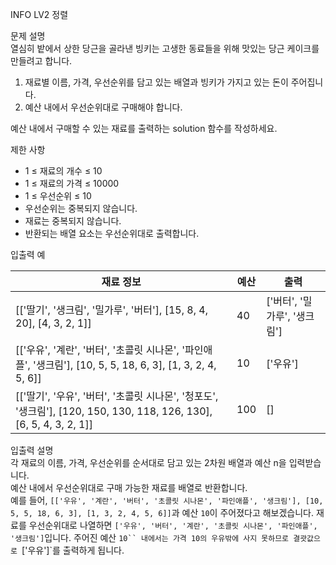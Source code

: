 INFO
LV2
정렬

문제 설명  
열심히 밭에서 상한 당근을 골라낸 빙키는 고생한 동료들을 위해 맛있는 당근 케이크를 만들려고 합니다.

1. 재료별 이름, 가격, 우선순위를 담고 있는 배열과 빙키가 가지고 있는 돈이 주어집니다.
2. 예산 내에서 우선순위대로 구매해야 합니다.

예산 내에서 구매할 수 있는 재료를 출력하는 solution 함수를 작성하세요.

제한 사항

- 1 ≤ 재료의 개수 ≤ 10
- 1 ≤ 재료의 가격 ≤ 10000
- 1 ≤ 우선순위 ≤ 10
- 우선순위는 중복되지 않습니다.
- 재료는 중복되지 않습니다.
- 반환되는 배열 요소는 우선순위대로 출력합니다.

입출력 예

| 재료 정보                                                                                                           | 예산 | 출력                         |
| ------------------------------------------------------------------------------------------------------------------- | ---- | ---------------------------- |
| [['딸기', '생크림', '밀가루', '버터'], [15, 8, 4, 20], [4, 3, 2, 1]]                                                | 40   | ['버터', '밀가루', '생크림'] |
| [['우유', '계란', '버터', '초콜릿 시나몬', '파인애플', '생크림'], [10, 5, 5, 18, 6, 3], [1, 3, 2, 4, 5, 6]]         | 10   | ['우유']                     |
| [['딸기', '우유', '버터', '초콜릿 시나몬', '청포도', '생크림'], [120, 150, 130, 118, 126, 130], [6, 5, 4, 3, 2, 1]] | 100  | []                           |

입출력 설명  
각 재료의 이름, 가격, 우선순위를 순서대로 담고 있는 2차원 배열과 예산 n을 입력받습니다.  
예산 내에서 우선순위대로 구매 가능한 재료를 배열로 반환합니다.  
예를 들어, `[['우유', '계란', '버터', '초콜릿 시나몬', '파인애플', '생크림'], [10, 5, 5, 18, 6, 3], [1, 3, 2, 4, 5, 6]]`과 예산 `10`이 주어졌다고 해보겠습니다. 재료를 우선순위대로 나열하면 `['우유', '버터', '계란', '초콜릿 시나몬', '파인애플', '생크림']`입니다. 주어진 예산 ` 10`` 내에서는 가격 10의 우유밖에 사지 못하므로 결괏값으로  `['우유']`를 출력하게 됩니다.
